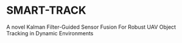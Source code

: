 # SMART-TRACK
A novel Kalman Filter-Guided Sensor Fusion For Robust UAV Object Tracking in Dynamic Environments
